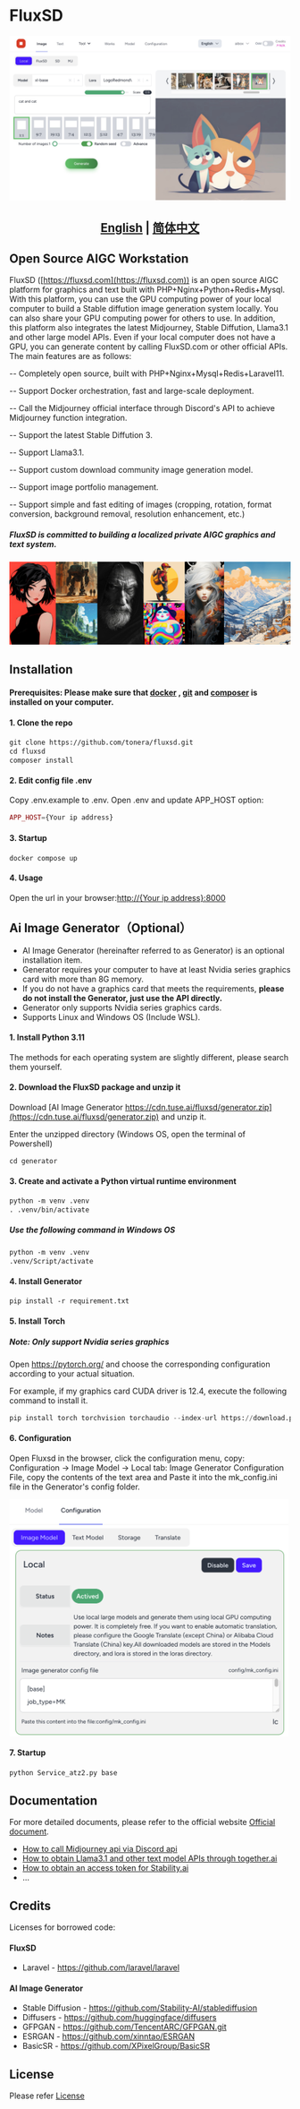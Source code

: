 # FluxSD
![FluxSD.com](assets/home.jpeg)

## <div align="center"><b><a href="README.md">English</a> | <a href="README_zh-CN.md">简体中文</a></b></div>

## Open Source AIGC Workstation

FluxSD ([https://fluxsd.com](https://fluxsd.com)) is an open source AIGC platform for graphics and text built with PHP+Nginx+Python+Redis+Mysql. With this platform, you can use the GPU computing power of your local computer to build a Stable diffution image generation system locally. You can also share your GPU computing power for others to use. In addition, this platform also integrates the latest Midjourney, Stable Diffution, Llama3.1 and other large model APIs. Even if your local computer does not have a GPU, you can generate content by calling FluxSD.com or other official APIs. The main features are as follows:

-- Completely open source, built with PHP+Nginx+Mysql+Redis+Laravel11.

-- Support Docker orchestration, fast and large-scale deployment.

-- Call the Midjourney official interface through Discord's API to achieve Midjourney function integration.

-- Support the latest Stable Diffution 3.

-- Support Llama3.1.

-- Support custom download community image generation model.

-- Support image portfolio management.

-- Support simple and fast editing of images (cropping, rotation, format conversion, background removal, resolution enhancement, etc.)


##### FluxSD is committed to building a localized private AIGC graphics and text system.

![FluxSD.com](assets/banner.jpg)

## Installation

#### Prerequisites: Please make sure that [docker](https://www.docker.com/) , [git](https://git-scm.com/) and [composer](https://getcomposer.org/) is installed on your computer.

#### 1. Clone the repo 
```shell
git clone https://github.com/tonera/fluxsd.git
cd fluxsd
composer install
```

#### 2. Edit config file .env
Copy .env.example to .env. Open .env and update APP_HOST option: 
```php
APP_HOST={Your ip address}
```
#### 3. Startup
```shell
docker compose up
```
#### 4. Usage
Open the url in your browser:[http://{Your ip address}:8000](https://localhost.com:8000)

## Ai Image Generator（Optional）
- AI Image Generator (hereinafter referred to as Generator) is an optional installation item.
- Generator requires your computer to have at least Nvidia series graphics card with more than 8G memory.
- If you do not have a graphics card that meets the requirements, <b>please do not install the Generator, just use the API directly.</b>
- Generator only supports Nvidia series graphics cards.
- Supports Linux and Windows OS (Include WSL).

#### 1. Install Python 3.11
The methods for each operating system are slightly different, please search them yourself.

#### 2. Download the FluxSD package and unzip it
Download [AI Image Generator https://cdn.tuse.ai/fluxsd/generator.zip](https://cdn.tuse.ai/fluxsd/generator.zip) and unzip it.

Enter the unzipped directory (Windows OS, open the terminal of Powershell)

```
cd generator
```
#### 3. Create and activate a Python virtual runtime environment
```
python -m venv .venv
. .venv/bin/activate
```
##### Use the following command in Windows OS 
```
python -m venv .venv
.venv/Script/activate
```
#### 4. Install Generator
```
pip install -r requirement.txt
```

#### 5. Install Torch
##### Note: Only support Nvidia series graphics

Open https://pytorch.org/ and choose the corresponding configuration according to your actual situation.

For example, if my graphics card CUDA driver is 12.4, execute the following command to install it.
```python
pip install torch torchvision torchaudio --index-url https://download.pytorch.org/whl/cu124
```

#### 6. Configuration

Open Fluxsd in the browser, click the configuration menu, copy: Configuration -> Image Model -> Local tab: Image Generator Configuration File, copy the contents of the text area and Paste it into the mk_config.ini file in the Generator's config folder.

<img src="assets/mk_config.png" width = "500" align=center />

#### 7. Startup
```python
python Service_atz2.py base
```

## Documentation

For more detailed documents, please refer to the official website [Official document](https://fluxsd.com/docs/cn/overview).
- [How to call Midjourney api via Discord api](https://fluxsd.com/docs/cn/midjourney)
- [How to obtain Llama3.1 and other text model APIs through together.ai](https://fluxsd.com/docs/cn/together)
- [How to obtain an access token for Stability.ai](https://fluxsd.com/docs/cn/sd)
- ...

## Credits
Licenses for borrowed code:

#### FluxSD
- Laravel - https://github.com/laravel/laravel

#### AI Image Generator
- Stable Diffusion - https://github.com/Stability-AI/stablediffusion
- Diffusers - https://github.com/huggingface/diffusers
- GFPGAN - https://github.com/TencentARC/GFPGAN.git
- ESRGAN - https://github.com/xinntao/ESRGAN
- BasicSR - https://github.com/XPixelGroup/BasicSR

## License

Please refer [License](https://fluxsd.com/docs/cn/license)
